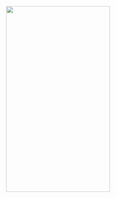 <img src="https://user-images.githubusercontent.com/38129975/59324542-f4e7f400-8cfc-11e9-8b11-9e05826a3647.jpeg" width="280px" height="500px">
